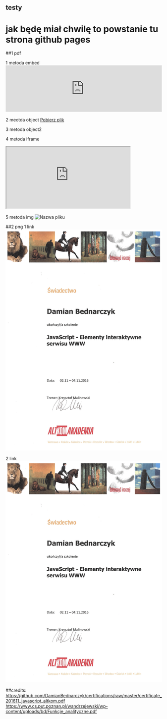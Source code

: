 ## testy
# jak będę miał chwilę to powstanie tu strona github pages

##1 pdf

1 metoda embed
<embed src="https://www.cs.put.poznan.pl/wandrzejewski/wp-content/uploads/bd/Funkcje_analityczne.pdff" width="100%">

2 meotda object
<object data="https://www.cs.put.poznan.pl/wandrzejewski/wp-content/uploads/bd/Funkcje_analityczne.pdf" width="100%" height="300">
	<a href="https://www.cs.put.poznan.pl/wandrzejewski/wp-content/uploads/bd/Funkcje_analityczne.pdf">Pobierz plik</a>
</object>

3 metoda object2
<object data="https://www.cs.put.poznan.pl/wandrzejewski/wp-content/uploads/bd/Funkcje_analityczne.pdf" width="400" height="200"></object>

4 metoda iframe
<iframe src="https://www.cs.put.poznan.pl/wandrzejewski/wp-content/uploads/bd/Funkcje_analityczne.pdf" width="400" height="200"></iframe>

5 metoda img
<img src="https://www.cs.put.poznan.pl/wandrzejewski/wp-content/uploads/bd/Funkcje_analityczne.pdf" type="application/pdf" alt="Nazwa pliku">

##2 png
1 link 
<img src="https://raw.githubusercontent.com/DamianBednarczyk/qualification_portfolio/main/certs_pngs/certificate_201611_javascript_altkom.png" type="application/pdf" alt="link1opis">

2 link 
<img src="https://github.com/DamianBednarczyk/qualification_portfolio/blob/main/certs_pngs/certificate_201611_javascript_altkom.png" type="application/pdf" alt="link1opis">


##credits:
https://github.com/DamianBednarczyk/certifications/raw/master/certificate_201611_javascript_altkom.pdf
https://www.cs.put.poznan.pl/wandrzejewski/wp-content/uploads/bd/Funkcje_analityczne.pdf
